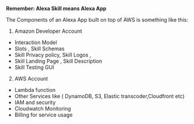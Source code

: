 **Remember: Alexa Skill means Alexa App**

The Components of an Alexa App built on top of AWS is something like this:
1. Amazon Developer Account
  - Interaction Model
  - Slots , Skill Schemas
  - Skill Privacy policy, Skill Logos , 
  - Skill Landing Page , Skill Description
  - Skill Testing GUI
2. AWS Account
  - Lambda function
  - Other Services like ( DynamoDB, S3, Elastic transcoder,Cloudfront etc)
  - IAM and security
  - Cloudwatch Monitoring
  - Billing for service usage
